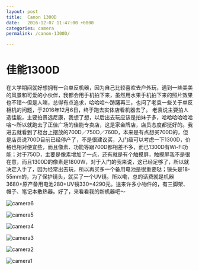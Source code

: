 ```yaml
---
layout: post
title:  Canon 1300D
date:   2016-12-07 11:47:00 +0800
categories: camera
permalink: /canon-1300D/

---
```


# 佳能1300D
在大学期间就好想拥有一台单反机器，因为自己比较喜欢去户外玩，遇到一些美美的风景和可爱的小伙伴，我都会用手机拍下来，虽然用水果手机拍下来的照片效果也不错～但是人嘛，总得有点追求，哈哈哈～踌躇再三，也问了老袁一些关于单反相机的问题，于2016年12月6日，终于跑去实体店看机器去了。
老袁说主要拍人选佳能，主要拍景选尼康，我想了想，以后出去玩应该是拍妹子多，哈哈哈哈哈哈哈～所以就跑去了正佳广场的佳能专卖店，这是家金牌店，店员态度都挺好的。我进去就看到了柜台上摆放的700D／750D／760D，本来是有点想买700D的，但是店员说700D目前已经停产了，不是很建议买，入门级可以考虑一下1300D，价格也相对便宜些，而且像素、功能等跟700D都相差不多，而已1300D有Wi-Fi功能；对于750D，主要是像素增加了一点，还有就是有个触摸屏，触摸屏我不是很在意，而且1300D的像素是1800W，对于入门的我来说，这已经足够了，所以就决定入手了，因为经常出去玩，所以再买多一个备用电池是很重要哒；镜头是18-55mm的，为了保护镜头，就买了一个UV镜。所以嘞，总的话费就是机器3680+原产备用电池280+UV镜330=4290元。送来许多小物件的，有三脚架、帽子、笔记本散热器。好了，来看看我的新机器吧～

![camera6](http://7xt7qw.com1.z0.glb.clouddn.com/canon/camera6.jpg)

![camera5](http://7xt7qw.com1.z0.glb.clouddn.com/canon/camera5.jpg)

![camera4](http://7xt7qw.com1.z0.glb.clouddn.com/canon/camera4.jpg)

![camera3](http://7xt7qw.com1.z0.glb.clouddn.com/canon/camera3.jpg)

![camera2](http://7xt7qw.com1.z0.glb.clouddn.com/canon/camera2.jpg)

![camera1](http://7xt7qw.com1.z0.glb.clouddn.com/canon/camera1.jpg)

